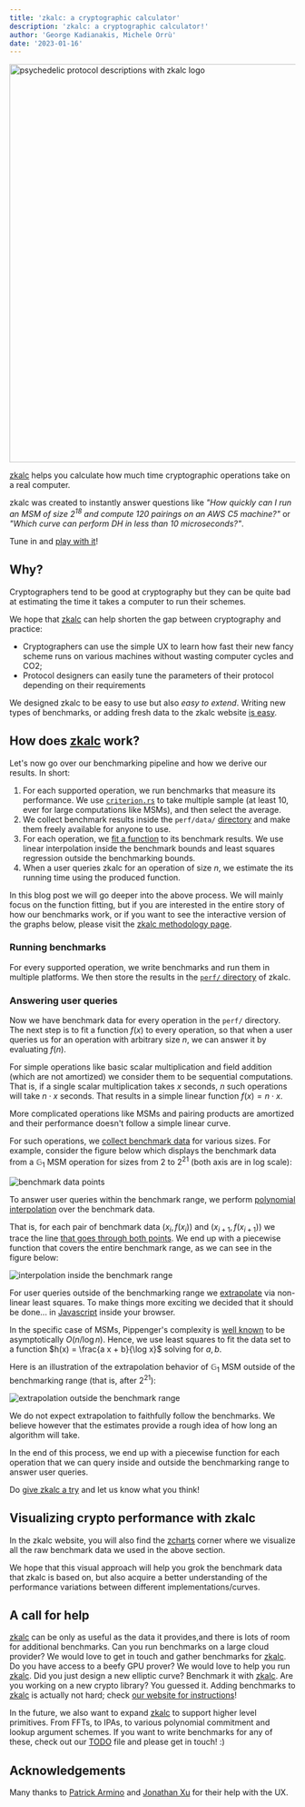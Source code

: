 ```yaml
---
title: 'zkalc: a cryptographic calculator'
description: 'zkalc: a cryptographic calculator!'
author: 'George Kadianakis, Michele Orrù'
date: '2023-01-16'
---
```


<a href="https://zka.lc">
<img src="/images/posts/zkalc/zkalc_psychedelic.png" alt="psychedelic protocol descriptions with zkalc logo" width="700"/>
</a>

[zkalc](https://zka.lc) helps you calculate how much time cryptographic operations take on a real computer.

zkalc was created to instantly answer questions like *"How quickly can I run an MSM of size $2^{18}$ and compute $120$ pairings on an AWS C5 machine?"* or *"Which curve can perform DH in less than $10$ microseconds?"*.

Tune in and [play with it](https://zka.lc)!

## Why?

Cryptographers tend to be good at cryptography but they can be quite bad at estimating the time it takes a computer to run their schemes.



We hope that [zkalc](https://zka.lc) can help shorten the gap between cryptography and practice:

- Cryptographers can use the simple UX to learn how fast their new fancy scheme runs on various machines without wasting computer cycles and CO2;
- Protocol designers can easily tune the parameters of their protocol depending on their requirements

We designed zkalc to be easy to use but also *easy to extend*. Writing new types of benchmarks, or adding fresh data to the zkalc website [is easy](https://zka.lc/about). 

## How does [zkalc](https://zka.lc) work?

Let's now go over our benchmarking pipeline and how we derive our results. In short:

1. For each supported operation, we run benchmarks that measure its performance. We use [`criterion.rs`](https://github.com/bheisler/criterion.rs) to take multiple sample (at least 10, ever for large computations like MSMs), and then select the average.
1. We collect benchmark results inside the `perf/data/` [directory](https://github.com/asn-d6/zkalc/tree/main/perf/data) and make them freely available for anyone to use.
1. For each operation, we [fit a function](https://en.wikipedia.org/wiki/Curve_fitting) to its benchmark results. We use linear interpolation inside the benchmark bounds and least squares regression outside the benchmarking bounds.
3. When a user queries zkalc for an operation of size $n$, we estimate the its running time using the produced function.

In this blog post we will go deeper into the above process. We will mainly focus on the function fitting, but if you are interested in the entire story of how our benchmarks work, or if you want to see the interactive version of the graphs below, please visit the [zkalc methodology page](https://zka.lc/methodology).

### Running benchmarks

For every supported operation, we write benchmarks and run them in multiple platforms. We then store the results in the [`perf/` directory](https://github.com/asn-d6/zkalc/tree/main/perf/data) of zkalc.

### Answering user queries

Now we have benchmark data for every operation in the `perf/` directory. The next step is to fit a function $f(x)$ to every operation, so that when a user queries us for an operation with arbitrary size $n$, we can answer it by evaluating  $f(n)$.

For simple operations like basic scalar multiplication and field addition (which are not amortized) we consider them to be sequential computations. That is, if a single scalar multiplication takes $x$ seconds, $n$ such operations will take $n \cdot x$ seconds. That results in a simple linear function $f(x) = n \cdot x$.

More complicated operations like MSMs and pairing products are amortized and their performance doesn't follow a simple linear curve.

For such operations, we [collect benchmark data](https://github.com/asn-d6/zkalc/blob/main/backend/arkworks/benches/bench_arkworks.rs#L52) for various sizes. For example, consider the figure below which displays the benchmark data from a $\mathbb G_1$ MSM operation for sizes from $2$ to $2^{21}$ (both axis are in log scale):

<img src="/images/posts/zkalc/points.svg" alt="benchmark data points"/>


To answer user queries within the benchmark range, we perform [polynomial interpolation](https://www.youtube.com/watch?v=yQsDxOdn1hk) over the benchmark data.

That is, for each pair of benchmark data $(x_i, f(x_i))$ and $(x_{i+1}, f(x_{i+1}))$ we trace the line [that goes through both points](https://github.com/asn-d6/zkalc/blob/main/frontend/lib/estimates.js#L26). We end up with a piecewise function that covers the entire benchmark range, as we can see in the figure below:

<img src="/images/posts/zkalc/interpolation.svg" alt="interpolation inside the benchmark range"/>


For user queries outside of the benchmarking range we [extrapolate](https://en.wikipedia.org/wiki/Extrapolation) via non-linear least squares. To make things more exciting we decided that it should be done... in [Javascript](https://github.com/asn-d6/zkalc/blob/main/frontend/lib/estimates.js) inside your browser.

In the specific case of MSMs, Pippenger's complexity is [well known](https://jbootle.github.io/Misc/pippenger.pdf) to be asymptotically $O({n} / {\log n})$. Hence, we use least squares to fit the data set to a function $h(x) = \frac{a x + b}{\log x}$ solving for $a, b$.

Here is an illustration of the extrapolation behavior of $\mathbb G_1$ MSM outside of the benchmarking range (that is, after $2^{21}$):

<img src="/images/posts/zkalc/extrapolation.svg" alt="extrapolation outside the benchmark range"/>

We do not expect extrapolation to faithfully follow the benchmarks. We believe however that the estimates provide a rough idea of how long an algorithm will take.

In the end of this process, we end up with a piecewise function for each operation that we can query inside and outside the benchmarking range to answer user queries.

Do [give zkalc a try](https://zka.lc) and let us know what you think!

## Visualizing crypto performance with zkalc

In the zkalc website, you will also find the [zcharts](http://zka.lc/charts) corner where we visualize all the raw benchmark data we used in the above section.

We hope that this visual approach will help you grok the benchmark data that zkalc is based on, but also acquire a better understanding of the performance variations between different implementations/curves.

## A call for help

[zkalc](https://zka.lc) can be only as useful as the data it provides,and there is lots of room for additional benchmarks. Can you run benchmarks on a large cloud provider? We would love to get in touch and gather benchmarks for [zkalc](https://zka.lc). Do you have access to a beefy GPU prover? We would love to help you run [zkalc](https://zka.lc). Did you just design a new elliptic curve? Benchmark it with [zkalc](https://zka.lc). Are you working on a new crypto library? You guessed it. Adding benchmarks to [zkalc](https://zka.lc) is actually not hard; check [our website for instructions](https://zka.lc/about)!

In the future, we also want to expand [zkalc](https://zka.lc) to support higher level primitives. From FFTs, to IPAs, to various polynomial commitment and lookup argument schemes. If you want to write benchmarks for any of these, check out our [TODO](https://github.com/asn-d6/zkalc/blob/main/TODO.md) file and please get in touch! :)

## Acknowledgements

Many thanks to [Patrick Armino](https://patrick.wtf) and [Jonathan Xu](https://jonathanxu.com/) for their help with the UX.
